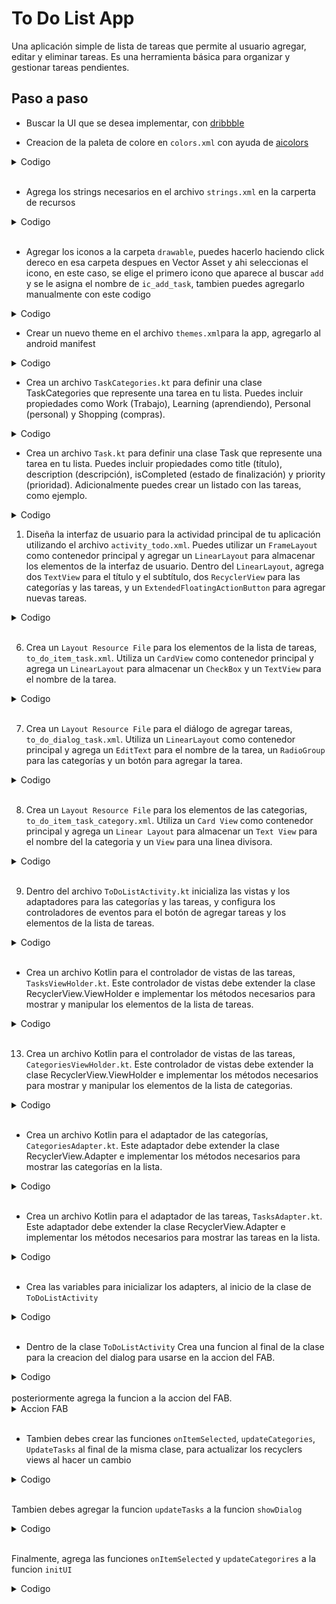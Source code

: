 # To Do List App

Una aplicación simple de lista de tareas que permite al usuario agregar, editar y eliminar tareas. Es una herramienta básica para organizar y gestionar tareas pendientes.

## Paso a paso

-  Buscar la UI que se desea implementar, con [dribbble](https://dribbble.com/shots/18579924-To-Do-List-app)

-  Creacion de la paleta de colore en `colors.xml` con ayuda de [aicolors](https://aicolors.co/)

<details>
  <summary>Codigo</summary>
  
  ```xml
  <?xml version="1.0" encoding="utf-8"?>
<resources>
<!--To Do App-->
    <!-- Colores primarios -->
    <color name="todoPrimary">#0085ff</color>
    <color name="todoPrimaryDark">#5a85ae</color>
    <color name="colorPrimaryLight">#e0ffff</color>

    <!-- Colores de acento -->
    <color name="todoAccent">#006fff</color>
    <color name="todoAccentLight">#e1ffff</color>

    <!-- Colores de texto -->
    <color name="todoTextPrimary">#FFFFFF</color>
    <color name="todoTextSecondary">#9e9e9e</color>

    <!-- Colores de fondo -->
    <color name="todoBackgroundPrimary">#1E1E1E</color>
    <color name="todoBackgroundSecondary">#2d2d2d</color>
    <color name="todoBackgroundTertiary">#454545</color>

<!--    Colores de categorias-->
    <color name="todo_personal">#4e86c6</color>
    <color name="todo_learning">#8f6dab</color>
    <color name="todo_work">#5da894</color>
    <color name="todo_shopping">#e56c70</color>
    <color name="todo_personal_selected">#0c1a2a</color>
    <color name="todo_learning_selected">#2d1e2a</color>
    <color name="todo_work_selected">#0e1e17</color>
    <color name="todo_shopping_selected">#421b1c</color>

</resources>

  ```
  </details>

<br>

-  Agrega los strings necesarios en el archivo `strings.xml` en la carperta de recursos

<details>
  <summary>Codigo</summary>

  ```xml
  <resources>
    <string name="app_name">BegginerXML</string>
    <!--To Do App-->
    <string name="todo_title_screen">Bienvenido, Jaen!</string>
    <string name="todo_categories">Categorias</string>
    <string name="todo_tasks">Tareas</string>
    <string name="fab_add_task">Agregar Tarea</string>
    <string name="todo_add_task">Agregar tarea</string>
    <string name="todo_work">Trabajo</string>
    <string name="todo_personal">Personal</string>
    <string name="todo_learning">Aprendizaje</string>
    <string name="todo_shopping">Compras</string>
</resources>
  ```

</details>

<br>

- Agregar los iconos a la carpeta `drawable`, puedes hacerlo haciendo click dereco en esa carpeta despues en Vector Asset y ahi seleccionas el icono, en este caso, se elige el primero icono que aparece al buscar `add` y se le asigna el nombre de `ic_add_task`, tambien puedes agregarlo manualmente con este codigo

<details>

<summary>Codigo</summary>

```xml
<vector xmlns:android="http://schemas.android.com/apk/res/android" android:height="24dp" android:tint="#000000" android:viewportHeight="24" android:viewportWidth="24" android:width="24dp">
      
    <path android:fillColor="@android:color/white" android:pathData="M19,13h-6v6h-2v-6H5v-2h6V5h2v6h6v2z"/>
    
</vector>

```
</details>


-  Crear un nuevo theme en el archivo `themes.xml`para la app, agregarlo al android manifest

<details>

<summary>Codigo</summary>

```xml

    <style name="Theme.ToDoApp" parent="Theme.Material3.DayNight.NoActionBar">
        <!-- Customize your light theme here. -->
        <!-- Primary brand color. -->
        <item name="colorPrimary">@color/todoPrimary</item>
        <item name="colorPrimaryVariant">@color/colorPrimaryLight</item>
        <item name="colorOnPrimary">@color/todoPrimaryDark</item>
        <!-- Secondary brand color. -->
        <item name="colorSecondary">@color/todoBackgroundSecondary</item>
        <item name="colorSecondaryVariant">@color/todoTextSecondary</item>
        <!-- Status bar color. -->
        <item name="android:statusBarColor">@color/todoBackgroundPrimary</item>
        <!-- Customize your theme here. -->
    </style>

    <style name="ToDoSubtitle">
        <item name="android:layout_marginBottom">8dp</item>
        <item name="android:layout_marginHorizontal">32dp</item>
        <item name="android:textColor">@color/todoTextSecondary</item>
        <item name="android:textSize">18sp</item>
    </style>
```
</details>


-  Crea un archivo `TaskCategories.kt` para definir una clase TaskCategories que represente una tarea en tu lista. Puedes incluir propiedades como Work (Trabajo), Learning (aprendiendo), Personal (personal) y Shopping (compras).

<details>

<summary>Codigo</summary>

```kt
package com.jaennova.begginerxml.todolistapp

sealed class TaskCategories(var isSelected: Boolean = true) {
    data object Work : TaskCategories()
    data object Learning : TaskCategories()
    data object Personal : TaskCategories()
    data object Shopping : TaskCategories()
}

val listCategories = listOf(
    TaskCategories.Work,
    TaskCategories.Personal,
    TaskCategories.Shopping,
    TaskCategories.Learning
)
```
</details>

- Crea un archivo `Task.kt` para definir una clase Task que represente una tarea en tu lista. Puedes incluir propiedades como title (título), description (descripción), isCompleted (estado de finalización) y priority (prioridad). Adicionalmente puedes crear un listado con las tareas, como ejemplo.

<details>

<summary>Codigo</summary>

```kt
package com.jaennova.begginerxml.todolistapp

data class Task(
    val name: String,
    val category: TaskCategories,
    var isSelected: Boolean = false
)

val listTasks = mutableListOf(
    Task("Buy groceries", TaskCategories.Personal),
    Task("Call mom", TaskCategories.Work, true),
    Task("Buy milk", TaskCategories.Shopping),
    Task("Learn Kotlin", TaskCategories.Learning),
)
```
</details>

1. Diseña la interfaz de usuario para la actividad principal de tu aplicación utilizando el archivo `activity_todo.xml`. Puedes utilizar un `FrameLayout` como contenedor principal y agregar un `LinearLayout` para almacenar los elementos de la interfaz de usuario. Dentro del `LinearLayout`, agrega dos `TextView` para el título y el subtítulo, dos `RecyclerView` para las categorías y las tareas, y un `ExtendedFloatingActionButton` para agregar nuevas tareas.

<details>

<summary>Codigo</summary>

```xml
<?xml version="1.0" encoding="utf-8"?>
<FrameLayout xmlns:android="http://schemas.android.com/apk/res/android"
    xmlns:app="http://schemas.android.com/apk/res-auto"
    xmlns:tools="http://schemas.android.com/tools"
    android:layout_width="match_parent"
    tools:context=".MainActivity"
    android:layout_height="match_parent">


    <LinearLayout
        android:id="@+id/main"
        android:layout_width="match_parent"
        android:layout_height="match_parent"
        android:background="@color/todoBackgroundPrimary"
        android:orientation="vertical">

        <TextView
            android:layout_width="wrap_content"
            android:layout_height="wrap_content"
            android:layout_marginHorizontal="32dp"
            android:layout_marginVertical="40dp"
            android:text="@string/todo_title_screen"
            android:textColor="@color/todoTextPrimary"
            android:textSize="32sp" />

        <TextView
            style="@style/ToDoSubtitle"
            android:layout_width="wrap_content"
            android:layout_height="wrap_content"
            android:text="@string/todo_categories" />

        <androidx.recyclerview.widget.RecyclerView
            android:id="@+id/rvCategories"
            android:layout_width="match_parent"
            android:layout_height="wrap_content" />

        <TextView
            style="@style/ToDoSubtitle"
            android:layout_width="wrap_content"
            android:layout_height="wrap_content"
            android:layout_marginTop="20dp"
            android:text="@string/todo_tasks" />

        <androidx.recyclerview.widget.RecyclerView
            android:id="@+id/rvTasks"
            android:layout_width="match_parent"
            android:layout_height="wrap_content"
            android:layout_marginHorizontal="16dp"
            android:layout_marginTop="8dp" />

    </LinearLayout>

    <com.google.android.material.floatingactionbutton.ExtendedFloatingActionButton
        android:id="@+id/fabAddTask"
        android:layout_width="wrap_content"
        android:layout_height="wrap_content"
        android:layout_gravity="end|bottom"
        android:layout_margin="20dp"
        android:backgroundTint="@color/todoPrimaryDark"
        android:text="@string/fab_add_task"
        android:textColor="@color/todoTextPrimary"
        app:icon="@drawable/ic_add_task"
        app:iconTint="@color/todoTextPrimary" />

</FrameLayout>
```
</details>

<br>

6.  Crea un `Layout Resource File` para los elementos de la lista de tareas, `to_do_item_task.xml`. Utiliza un `CardView` como contenedor principal y agrega un `LinearLayout` para almacenar un `CheckBox` y un `TextView` para el nombre de la tarea.

<details>

<summary>Codigo</summary>

```xml
<?xml version="1.0" encoding="utf-8"?>
<androidx.cardview.widget.CardView xmlns:android="http://schemas.android.com/apk/res/android"
    xmlns:app="http://schemas.android.com/apk/res-auto"
    android:layout_width="match_parent"
    android:layout_height="wrap_content"
    xmlns:tools="http://schemas.android.com/tools"
    android:layout_marginVertical="4dp"
    app:cardBackgroundColor="@color/todoBackgroundSecondary"
    app:cardCornerRadius="16dp">

    <LinearLayout
        android:paddingVertical="16dp"
        android:layout_width="match_parent"
        android:layout_height="wrap_content"
        android:orientation="horizontal">

        <CheckBox
            android:id="@+id/cbTask"
            android:layout_width="wrap_content"
            android:layout_height="wrap_content" />

        <TextView
            android:id="@+id/tvTask"
            android:layout_width="wrap_content"
            android:layout_height="wrap_content"
            android:textColor="@color/todoTextPrimary"
            android:textSize="18sp"
            tools:text="Prueba" />
    </LinearLayout>
</androidx.cardview.widget.CardView>
```
</details>

<br>

7.  Crea un `Layout Resource File` para el diálogo de agregar tareas, `to_do_dialog_task.xml`. Utiliza un `LinearLayout` como contenedor principal y agrega un `EditText` para el nombre de la tarea, un `RadioGroup` para las categorías y un botón para agregar la tarea.

<details>

<summary>Codigo</summary>

```xml
<?xml version="1.0" encoding="utf-8"?>
<LinearLayout xmlns:android="http://schemas.android.com/apk/res/android"
    xmlns:tools="http://schemas.android.com/tools"
    android:layout_width="250dp"
    android:layout_height="wrap_content"
    android:background="@color/todoBackgroundSecondary"
    android:orientation="vertical"
    android:padding="24dp">

    <EditText
        android:id="@+id/etTask"
        android:layout_width="match_parent"
        android:layout_height="wrap_content"
        android:autofillHints=""
        android:backgroundTint="@color/todoPrimaryDark"
        android:hint="@string/todo_add_task"
        android:inputType="text"
        android:textColor="@color/todoTextSecondary"
        android:textColorHint="@color/todoTextSecondary"
        tools:ignore="DuplicateSpeakableTextCheck" />

    <RadioGroup
        android:id="@+id/rgCategories"
        android:layout_width="match_parent"
        android:layout_height="wrap_content">

        <RadioButton
            android:id="@+id/rbWork"
            android:layout_width="match_parent"
            android:layout_height="wrap_content"
            android:buttonTint="@color/todo_work"
            android:text="@string/todo_work"
            android:textColor="@color/todoTextPrimary" />

        <RadioButton
            android:id="@+id/rbLearning"
            android:layout_width="match_parent"
            android:layout_height="wrap_content"
            android:buttonTint="@color/todo_learning"
            android:text="@string/todo_learning"
            android:textColor="@color/todoTextPrimary" />

        <RadioButton
            android:id="@+id/rbPersonal"
            android:layout_width="match_parent"
            android:layout_height="wrap_content"
            android:buttonTint="@color/todo_personal"
            android:checked="true"
            android:text="@string/todo_personal"
            android:textColor="@color/todoTextPrimary" />

        <RadioButton
            android:id="@+id/rbShopping"
            android:layout_width="match_parent"
            android:layout_height="wrap_content"
            android:buttonTint="@color/todo_shopping"
            android:text="@string/todo_shopping"
            android:textColor="@color/todoTextPrimary" />

    </RadioGroup>

    <Button
        android:id="@+id/btnAddTask"
        android:layout_width="match_parent"
        android:layout_height="wrap_content"
        android:backgroundTint="@color/todoPrimaryDark"
        android:text="@string/todo_add_task"
        android:textColor="@color/todoTextPrimary" />
</LinearLayout>
```
</details>

<br>

8.  Crea un `Layout Resource File` para los elementos de las categorias, `to_do_item_task_category.xml`. Utiliza un `Card View` como contenedor principal y agrega un `Linear Layout` para almacenar un `Text View` para el nombre del la categoria y un `View` para una linea divisora.

<details>

<summary>Codigo</summary>

```xml
<?xml version="1.0" encoding="utf-8"?>
<androidx.cardview.widget.CardView xmlns:android="http://schemas.android.com/apk/res/android"
    xmlns:app="http://schemas.android.com/apk/res-auto"
    xmlns:tools="http://schemas.android.com/tools"
    android:id="@+id/cardCategory"
    android:layout_width="160dp"
    android:layout_height="90dp"
    android:layout_marginHorizontal="8dp"
    android:layout_marginVertical="16dp"
    app:cardBackgroundColor="@color/todoBackgroundTertiary"
    app:cardCornerRadius="16dp">

    <LinearLayout
        android:layout_width="match_parent"
        android:layout_height="match_parent"
        android:layout_margin="16dp"
        android:gravity="center_vertical"
        android:orientation="vertical">

        <TextView
            android:id="@+id/tvCategoryName"
            android:layout_width="wrap_content"
            android:layout_height="wrap_content"
            android:textColor="@color/todoTextPrimary"
            android:textSize="19sp"
            tools:text="Work" />

        <View
            android:id="@+id/divider"
            android:layout_width="match_parent"
            android:layout_height="2dp"
            android:layout_marginTop="8dp"
            android:background="@color/todoPrimary" />
    </LinearLayout>
</androidx.cardview.widget.CardView>
```
</details>

<br>

9.  Dentro del archivo `ToDoListActivity.kt` inicializa las vistas y los adaptadores para las categorías y las tareas, y configura los controladores de eventos para el botón de agregar tareas y los elementos de la lista de tareas.

<details>

<summary>Codigo</summary>

```kt
package com.jaennova.begginerxml.todolistapp

import android.os.Bundle
import androidx.activity.enableEdgeToEdge
import androidx.appcompat.app.AppCompatActivity
import androidx.core.view.ViewCompat
import androidx.core.view.WindowInsetsCompat
import androidx.recyclerview.widget.RecyclerView
import com.google.android.material.floatingactionbutton.ExtendedFloatingActionButton

class ToDoListActivity : AppCompatActivity() {
    // Inicializacion de variables
    private lateinit var rvCategories: RecyclerView
    private lateinit var rvTasks: RecyclerView
    private lateinit var fabAddTask: ExtendedFloatingActionButton

    override fun onCreate(savedInstanceState: Bundle?) {
        super.onCreate(savedInstanceState)
        enableEdgeToEdge()
        setContentView(R.layout.activity_to_do_list)
        initComponents()
        initUI()
        initListeners()
    }

    private fun initListeners() {
        fabAddTask.setOnClickListener { } //se crea despues
    }

    private fun initComponents() {
        rvCategories = findViewById(R.id.rvCategories)
        rvTasks = findViewById(R.id.rvTasks)
        fabAddTask = findViewById(R.id.fabAddTask)
    }

    private fun initUI() {
        // se crea despues
    }
}
```
</details>

<br>

-  Crea un archivo Kotlin para el controlador de vistas de las tareas, `TasksViewHolder.kt`. Este controlador de vistas debe extender la clase RecyclerView.ViewHolder e implementar los métodos necesarios para mostrar y manipular los elementos de la lista de tareas.

<details>

<summary>Codigo</summary>

```kt
package com.jaennova.begginerxml.todolistapp

import android.content.res.ColorStateList
import android.graphics.Paint
import android.view.View
import android.widget.CheckBox
import android.widget.TextView
import androidx.core.content.ContextCompat
import androidx.recyclerview.widget.RecyclerView
import com.jaennova.begginerxml.R

class TaskViewHolder(view: View) : RecyclerView.ViewHolder(view) {

    private val tvTask: TextView = view.findViewById(R.id.tvTask)
    private val cbTask = view.findViewById<CheckBox>(R.id.cbTask)
    fun render(task: Task) {
        if (task.isSelected) {
            tvTask.paintFlags = tvTask.paintFlags or Paint.STRIKE_THRU_TEXT_FLAG
        } else {
            tvTask.paintFlags = tvTask.paintFlags and Paint.STRIKE_THRU_TEXT_FLAG.inv()
        }

        tvTask.text = task.name
        cbTask.isChecked = task.isSelected
        val color = when (task.category) {
            TaskCategories.Shopping -> R.color.todo_shopping
            TaskCategories.Personal -> R.color.todo_personal
            TaskCategories.Work -> R.color.todo_work
            TaskCategories.Learning -> R.color.todo_learning
        }

        cbTask.buttonTintList = ColorStateList.valueOf(
            ContextCompat.getColor(cbTask.context, color)
        )
    }
}
```
</details>

<br>

13. Crea un archivo Kotlin para el controlador de vistas de las tareas, `CategoriesViewHolder.kt`. Este controlador de vistas debe extender la clase RecyclerView.ViewHolder e implementar los métodos necesarios para mostrar y manipular los elementos de la lista de categorias.

<details>

<summary>Codigo</summary>

```kt
package com.jaennova.begginerxml.todolistapp

import android.view.View
import android.widget.TextView
import androidx.cardview.widget.CardView
import androidx.core.content.ContextCompat
import androidx.recyclerview.widget.RecyclerView
import com.jaennova.begginerxml.R

class CategoriesViewHolder(view: View) : RecyclerView.ViewHolder(view) {

    private val tvCategoryName: TextView = view.findViewById(R.id.tvCategoryName)
    private val divider: View = view.findViewById(R.id.divider)
    private val viewContainer: CardView = view.findViewById(R.id.cardCategory)

    fun render(category: TaskCategories, onItemSelected: (Int) -> Unit) {

        val color = if (category.isSelected) {
            R.color.todoBackgroundSecondary
        } else {
            R.color.todoBackgroundTertiary
        }
        viewContainer.setCardBackgroundColor(ContextCompat.getColor(viewContainer.context, color))

        itemView.setOnClickListener { onItemSelected(layoutPosition) }
        when (category) {
            TaskCategories.Work -> {
                tvCategoryName.text = "Work"
                divider.setBackgroundResource(R.color.todo_work)
//                viewContainer.setCardBackgroundColor(viewContainer.context.getColor(R.color.todo_work))
            }

            TaskCategories.Personal -> {
                tvCategoryName.text = "Personal"
                divider.setBackgroundResource(R.color.todo_personal)
//                viewContainer.setCardBackgroundColor(viewContainer.context.getColor(R.color.todo_personal))
            }

            TaskCategories.Shopping -> {
                tvCategoryName.text = "Shopping"
                divider.setBackgroundResource(R.color.todo_shopping)
//                viewContainer.setCardBackgroundColor(viewContainer.context.getColor(R.color.todo_shopping))
            }

            TaskCategories.Learning -> {
                tvCategoryName.text = "Learning"
                divider.setBackgroundResource(R.color.todo_learning)
//                viewContainer.setCardBackgroundColor(viewContainer.context.getColor(R.color.todo_learning))
            }
        }
    }
}
```
</details>

<br>


-  Crea un archivo Kotlin para el adaptador de las categorías, `CategoriesAdapter.kt`. Este adaptador debe extender la clase RecyclerView.Adapter e implementar los métodos necesarios para mostrar las categorías en la lista.

<details>

<summary>Codigo</summary>

```kt
package com.jaennova.begginerxml.todolistapp

import android.view.LayoutInflater
import android.view.ViewGroup
import androidx.recyclerview.widget.RecyclerView
import com.jaennova.begginerxml.R

class CategoriesAdapter(private val categories: List<TaskCategories>,  private val onItemSelected:(Int) -> Unit) :
    RecyclerView.Adapter<CategoriesViewHolder>() {
    override fun onCreateViewHolder(parent: ViewGroup, viewType: Int): CategoriesViewHolder {
        val view = LayoutInflater.from(parent.context)
            .inflate(R.layout.to_do_item_task_category, parent, false)
        return CategoriesViewHolder(view)
    }


    override fun onBindViewHolder(holder: CategoriesViewHolder, position: Int) {
        holder.render(categories[position],onItemSelected)
    }

    override fun getItemCount() = categories.size
}
```
</details>

<br>

-  Crea un archivo Kotlin para el adaptador de las tareas, `TasksAdapter.kt`. Este adaptador debe extender la clase RecyclerView.Adapter e implementar los métodos necesarios para mostrar las tareas en la lista.

<details>

<summary>Codigo</summary>

```kt
package com.jaennova.begginerxml.todolistapp

import android.view.LayoutInflater
import android.view.ViewGroup
import androidx.recyclerview.widget.RecyclerView
import com.jaennova.begginerxml.R

class TaskAdapter(var task: List<Task>, private val onTaskSelected: (Int) -> Unit) :
    RecyclerView.Adapter<TaskViewHolder>() {
    override fun onCreateViewHolder(parent: ViewGroup, viewType: Int): TaskViewHolder {
        val view =
            LayoutInflater.from(parent.context).inflate(R.layout.to_do_item_task, parent, false)
        return TaskViewHolder(view)
    }


    override fun onBindViewHolder(holder: TaskViewHolder, position: Int) {
        holder.render(task[position])
        holder.itemView.setOnClickListener { onTaskSelected(position) }
    }

    override fun getItemCount() = task.size
}
```
</details>

<br>

- Crea las variables para inicializar los adapters, al inicio de la clase de `ToDoListActivity`

<details>

<summary>Codigo</summary>

```kt
    // inicializa los adapters
    private lateinit var categoriesAdapter: CategoriesAdapter
    private lateinit var taskAdapter: TaskAdapter

```

</details>

<br>

-  Dentro de la clase `ToDoListActivity` Crea una funcion al final de la clase para la creacion del dialog para usarse en la accion del FAB.
     
<details>

<summary>Codigo</summary>

```kt
    private fun showDialog() {
        val dialog = Dialog(this)
        dialog.setContentView(R.layout.to_do_dialog_task)
        val btnAddTask = dialog.findViewById<Button>(R.id.btnAddTask)
        val etTask = dialog.findViewById<EditText>(R.id.etTask)
        val rgCategories = dialog.findViewById<RadioGroup>(R.id.rgCategories)

        btnAddTask.setOnClickListener {
            val currentTask = etTask.text.toString()
            if (currentTask.isNotEmpty()) {

                val selectedId = rgCategories.checkedRadioButtonId
                val selectedRadioButton: RadioButton = rgCategories.findViewById(selectedId)
                val currentCategory: TaskCategories = when (selectedRadioButton.text) {
                    "Trabajo" -> Work
                    "Aprendiendo" -> Learning
                    "Compras" -> Shopping
                    else -> Personal
                }
                listTasks.add(Task(currentTask, currentCategory))
                dialog.hide()
            }
        }
        dialog.show()
    }
```
</details>
<br>
posteriormente agrega la funcion a la accion del FAB.

<details>

<summary>Accion FAB</summary>

```kt
 fabAddTask.setOnClickListener { showDialog() }
```
</details>

<br>



-   Tambien debes crear las funciones `onItemSelected`, `updateCategories`, `UpdateTasks` al final de la misma clase, para actualizar los recyclers views al hacer un cambio

<details>

<summary>Codigo</summary>

```kt
    private fun onItemSelected(position: Int) {
        listTasks[position].isSelected = !listTasks[position].isSelected
        updateTasks()
    }

    private fun updateCategories(position: Int) {
        listCategories[position].isSelected = !listCategories[position].isSelected
        categoriesAdapter.notifyItemChanged(position)
        updateTasks()
    }

    private fun updateTasks() {
        val selectedCategories: List<TaskCategories> = listCategories.filter { it.isSelected }
        val newTasks = listTasks.filter { selectedCategories.contains(it.category) }
        taskAdapter.task = newTasks
        taskAdapter.notifyDataSetChanged()
    }
```
</details>

<br>

Tambien debes agregar la funcion `updateTasks` a la funcion `showDialog`


<details>

<summary>Codigo</summary>

```kt
    private fun showDialog() {
        val dialog = Dialog(this)
        dialog.setContentView(R.layout.to_do_dialog_task)
        val btnAddTask = dialog.findViewById<Button>(R.id.btnAddTask)
        val etTask = dialog.findViewById<EditText>(R.id.etTask)
        val rgCategories = dialog.findViewById<RadioGroup>(R.id.rgCategories)

        btnAddTask.setOnClickListener {
            val currentTask = etTask.text.toString()
            if (currentTask.isNotEmpty()) {

                val selectedId = rgCategories.checkedRadioButtonId
                val selectedRadioButton: RadioButton = rgCategories.findViewById(selectedId)
                val currentCategory: TaskCategories = when (selectedRadioButton.text) {
                    "Trabajo" -> Work
                    "Aprendiendo" -> Learning
                    "Compras" -> Shopping
                    else -> Personal
                }
                listTasks.add(Task(currentTask, currentCategory))
                updateTasks()
                dialog.hide()
            }
        }
        dialog.show()
    }
```

</details>

<br>

Finalmente, agrega las funciones `onItemSelected` y `updateCategorires` a la funcion `initUI`

<details>

<summary>Codigo</summary>

```kt
    private fun initUI() {
        categoriesAdapter =
            CategoriesAdapter(listCategories) { position -> updateCategories(position) }
        rvCategories.layoutManager =
            LinearLayoutManager(this, LinearLayoutManager.HORIZONTAL, false)
        rvCategories.adapter = categoriesAdapter

        taskAdapter = TaskAdapter(listTasks) { position -> onItemSelected(position) }
        rvTasks.layoutManager = LinearLayoutManager(this)
        rvTasks.adapter = taskAdapter
    }
```

</details>